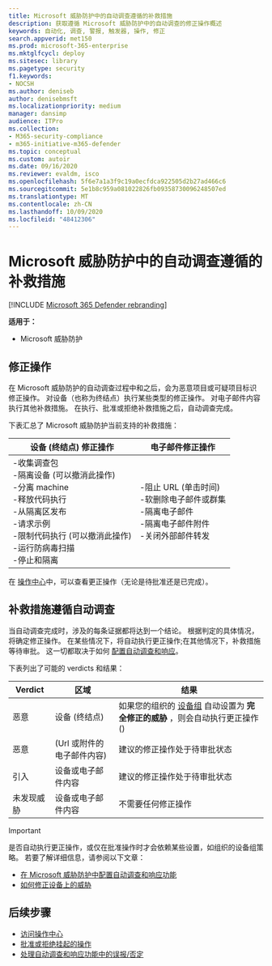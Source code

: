 ```yaml
---
title: Microsoft 威胁防护中的自动调查遵循的补救措施
description: 获取遵循 Microsoft 威胁防护中的自动调查的修正操作概述
keywords: 自动化, 调查, 警报, 触发器, 操作, 修正
search.appverid: met150
ms.prod: microsoft-365-enterprise
ms.mktglfcycl: deploy
ms.sitesec: library
ms.pagetype: security
f1.keywords:
- NOCSH
ms.author: deniseb
author: denisebmsft
ms.localizationpriority: medium
manager: dansimp
audience: ITPro
ms.collection:
- M365-security-compliance
- m365-initiative-m365-defender
ms.topic: conceptual
ms.custom: autoir
ms.date: 09/16/2020
ms.reviewer: evaldm, isco
ms.openlocfilehash: 5f6e7a1a3f9c19a0ecfdca922505d2b27ad466c6
ms.sourcegitcommit: 5e1b8c959a081022826fb09358730096248507ed
ms.translationtype: MT
ms.contentlocale: zh-CN
ms.lasthandoff: 10/09/2020
ms.locfileid: "48412306"
---
```

# <a name="remediation-actions-following-automated-investigations-in-microsoft-threat-protection"></a>Microsoft 威胁防护中的自动调查遵循的补救措施

[!INCLUDE [Microsoft 365 Defender rebranding](../includes/microsoft-defender.md)]


**适用于：**
- Microsoft 威胁防护


## <a name="remediation-actions"></a>修正操作

在 Microsoft 威胁防护的自动调查过程中和之后，会为恶意项目或可疑项目标识修正操作。 对设备（也称为终结点）执行某些类型的修正操作。 对电子邮件内容执行其他补救措施。 在执行、批准或拒绝补救措施之后，自动调查完成。

下表汇总了 Microsoft 威胁防护当前支持的补救措施： 

|设备 (终结点) 修正操作  |电子邮件修正操作  |
|---------|---------|
|-收集调查包 <br/>-隔离设备 (可以撤消此操作) <br/>-分离 machine <br/>-释放代码执行 <br/>-从隔离区发布 <br/>-请求示例 <br/>-限制代码执行 (可以撤消此操作)  <br/>-运行防病毒扫描 <br/>-停止和隔离      |-阻止 URL (单击时间) <br/>-软删除电子邮件或群集<br/>-隔离电子邮件<br/>-隔离电子邮件附件<br/>-关闭外部邮件转发          |

在 [操作中心](https://docs.microsoft.com/microsoft-365/security/mtp/mtp-action-center)中，可以查看更正操作（无论是待批准还是已完成）。

## <a name="remediation-actions-follow-automated-investigations"></a>补救措施遵循自动调查

当自动调查完成时，涉及的每条证据都将达到一个结论。 根据判定的具体情况，将确定修正操作。 在某些情况下，将自动执行更正操作;在其他情况下，补救措施等待审批。 这一切都取决于如何 [配置自动调查和响应](mtp-configure-auto-investigation-response.md)。

下表列出了可能的 verdicts 和结果：

|Verdict    |区域    |结果|
|------|------|------|
|恶意    |设备 (终结点)     |如果您的组织的 [设备组](mtp-configure-auto-investigation-response.md#review-or-change-the-automation-level-for-device-groups) 自动设置为 **完全修正的威胁** ，则会自动执行更正操作 () |
|恶意    | (Url 或附件的电子邮件内容)  | 建议的修正操作处于待审批状态|
|引入    |设备或电子邮件内容 |建议的修正操作处于待审批状态|
|未发现威胁    |设备或电子邮件内容    |不需要任何修正操作|

> [!IMPORTANT]
> 是否自动执行更正操作，或仅在批准操作时才会依赖某些设置，如组织的设备组策略。 若要了解详细信息，请参阅以下文章：
> - [在 Microsoft 威胁防护中配置自动调查和响应功能](mtp-configure-auto-investigation-response.md)
> - [如何修正设备上的威胁](https://docs.microsoft.com/windows/security/threat-protection/microsoft-defender-atp/automated-investigations)

## <a name="next-steps"></a>后续步骤

- [访问操作中心](https://docs.microsoft.com/microsoft-365/security/mtp/mtp-action-center)
- [批准或拒绝挂起的操作](https://docs.microsoft.com/microsoft-365/security/mtp/mtp-autoir-actions)
- [处理自动调查和响应功能中的误报/否定](mtp-autoir-report-false-positives-negatives.md)
